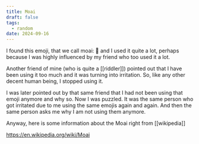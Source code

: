 ```yaml
---
title: Moai
draft: false
tags:
  - random
date: 2024-09-16
---
```

I found this emoji, that we call moai: 🗿  and I used it quite a lot, perhaps because I was highly influenced by my friend who too used it a lot.

Another friend of mine (who is quite a [[riddler]]) pointed out that I have been using it too much and it was turning into irritation. So, like any other decent human being, I stopped using it.

I was later pointed out by that same friend that I had not been using that emoji anymore and why so. Now I was puzzled. It was the same person who got irritated due to me using the same emojis again and again. And then the same person asks me why I am not using them anymore.

Anyway, here is some information about the Moai right from [[wikipedia]]

https://en.wikipedia.org/wiki/Moai

